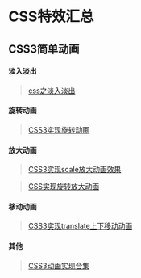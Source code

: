 # CSS特效汇总

## CSS3简单动画

#### 淡入淡出

> [css之淡入淡出](知识笔记/大前端/基础/HTML+CSS/CSS/特效/css之淡入淡出.md)

#### 旋转动画

> [CSS3实现旋转动画](知识笔记/大前端/基础/HTML+CSS/CSS/特效/CSS3实现旋转动画.md)

#### 放大动画

> [CSS3实现scale放大动画效果](知识笔记/大前端/基础/HTML+CSS/CSS/特效/CSS3实现scale放大动画效果.md)

> [CSS实现旋转放大动画](知识笔记/大前端/基础/HTML+CSS/CSS/特效/CSS实现旋转放大动画.md)

#### 移动动画

> [CSS3实现translate上下移动动画](知识笔记/大前端/基础/HTML+CSS/CSS/特效/CSS3实现translate上下移动动画.md)

#### 其他

> [CSS3动画实现合集](知识笔记/大前端/基础/HTML+CSS/CSS/特效/CSS3动画效果合集.md)
